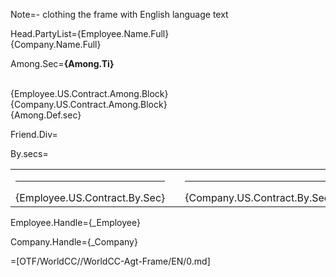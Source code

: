 Note=- clothing the frame with English language text

Head.PartyList={Employee.Name.Full}<br>{Company.Name.Full}

Among.Sec=<b>{Among.Ti}</b><br><br><ul type="none" style="padding-left: 0"><li>{Employee.US.Contract.Among.Block}<br></li><li>{Company.US.Contract.Among.Block}<br></li><li>{Among.Def.sec}</li></ul>

Friend.Div=</i>

By.secs=<table><tr><td valign="top" width="300px"><hr>{Employee.US.Contract.By.Sec}</td><td width="100px"></td><td valign="top" width="300px"><hr>{Company.US.Contract.By.Sec}</td></tr></table>

Employee.Handle={_Employee}

Company.Handle={_Company}

=[OTF/WorldCC//WorldCC-Agt-Frame/EN/0.md]
